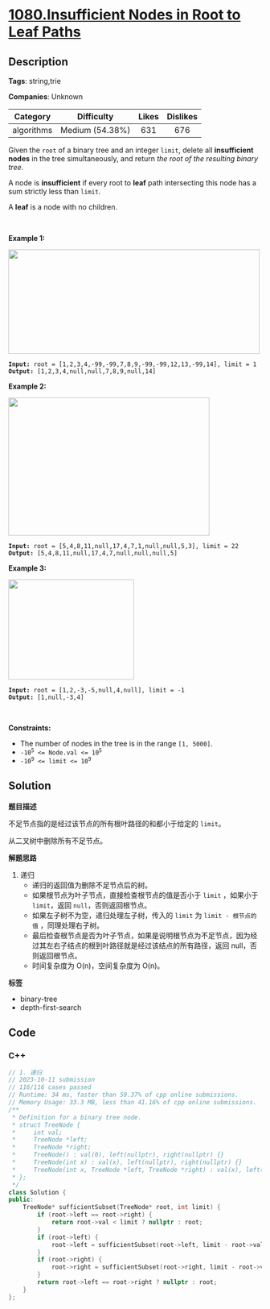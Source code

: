 # [1080.Insufficient Nodes in Root to Leaf Paths](https://leetcode.com/problems/insufficient-nodes-in-root-to-leaf-paths/description/)

## Description

**Tags**: string,trie

**Companies**: Unknown

|  Category  |   Difficulty    | Likes | Dislikes |
| :--------: | :-------------: | :---: | :------: |
| algorithms | Medium (54.38%) |  631  |   676    |

<p>Given the <code>root</code> of a binary tree and an integer <code>limit</code>, delete all <strong>insufficient nodes</strong> in the tree simultaneously, and return <em>the root of the resulting binary tree</em>.</p>
<p>A node is <strong>insufficient</strong> if every root to <strong>leaf</strong> path intersecting this node has a sum strictly less than <code>limit</code>.</p>
<p>A <strong>leaf</strong> is a node with no children.</p>
<p>&nbsp;</p>
<p><strong class="example">Example 1:</strong></p>
<img alt="" src="https://assets.leetcode.com/uploads/2019/06/05/insufficient-11.png" style="width: 500px; height: 207px;" />
<pre><code><strong>Input:</strong> root = [1,2,3,4,-99,-99,7,8,9,-99,-99,12,13,-99,14], limit = 1
<strong>Output:</strong> [1,2,3,4,null,null,7,8,9,null,14]</code></pre>
<p><strong class="example">Example 2:</strong></p>
<img alt="" src="https://assets.leetcode.com/uploads/2019/06/05/insufficient-3.png" style="width: 400px; height: 274px;" />
<pre><code><strong>Input:</strong> root = [5,4,8,11,null,17,4,7,1,null,null,5,3], limit = 22
<strong>Output:</strong> [5,4,8,11,null,17,4,7,null,null,null,5]</code></pre>
<p><strong class="example">Example 3:</strong></p>
<img alt="" src="https://assets.leetcode.com/uploads/2019/06/11/screen-shot-2019-06-11-at-83301-pm.png" style="width: 250px; height: 199px;" />
<pre><code><strong>Input:</strong> root = [1,2,-3,-5,null,4,null], limit = -1
<strong>Output:</strong> [1,null,-3,4]</code></pre>
<p>&nbsp;</p>
<p><strong>Constraints:</strong></p>
<ul>
  <li>The number of nodes in the tree is in the range <code>[1, 5000]</code>.</li>
  <li><code>-10<sup>5</sup> &lt;= Node.val &lt;= 10<sup>5</sup></code></li>
  <li><code>-10<sup>9</sup> &lt;= limit &lt;= 10<sup>9</sup></code></li>
</ul>

## Solution

**题目描述**

不足节点指的是经过该节点的所有根叶路径的和都小于给定的 `limit`。

从二叉树中删除所有不足节点。

**解题思路**

1. 递归
   - 递归的返回值为删除不足节点后的树。
   - 如果根节点为叶子节点，直接检查根节点的值是否小于 `limit` ，如果小于 `limit`，返回 `null`，否则返回根节点。
   - 如果左子树不为空，递归处理左子树，传入的 `limit` 为 `limit - 根节点的值` ，同理处理右子树。
   - 最后检查根节点是否为叶子节点，如果是说明根节点为不足节点，因为经过其左右子结点的根到叶路径就是经过该结点的所有路径，返回 null，否则返回根节点。
   - 时间复杂度为 O(n)，空间复杂度为 O(n)。

**标签**

- binary-tree
- depth-first-search

<!-- code start -->
## Code

### C++

```cpp
// 1. 递归
// 2023-10-11 submission
// 116/116 cases passed
// Runtime: 34 ms, faster than 59.37% of cpp online submissions.
// Memory Usage: 33.3 MB, less than 41.16% of cpp online submissions.
/**
 * Definition for a binary tree node.
 * struct TreeNode {
 *     int val;
 *     TreeNode *left;
 *     TreeNode *right;
 *     TreeNode() : val(0), left(nullptr), right(nullptr) {}
 *     TreeNode(int x) : val(x), left(nullptr), right(nullptr) {}
 *     TreeNode(int x, TreeNode *left, TreeNode *right) : val(x), left(left), right(right) {}
 * };
 */
class Solution {
public:
    TreeNode* sufficientSubset(TreeNode* root, int limit) {
        if (root->left == root->right) {
            return root->val < limit ? nullptr : root;
        }
        if (root->left) {
            root->left = sufficientSubset(root->left, limit - root->val);
        }
        if (root->right) {
            root->right = sufficientSubset(root->right, limit - root->val);
        }
        return root->left == root->right ? nullptr : root;
    }
};
```

<!-- code end -->
